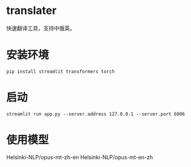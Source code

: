 # translater
快速翻译工具，支持中俄英。

# 安装环境
```
pip install streamlit transformers torch
```

# 启动
```
streamlit run app.py --server.address 127.0.0.1 --server.port 6006
```

# 使用模型
Helsinki-NLP/opus-mt-zh-en
Helsinki-NLP/opus-mt-en-zh